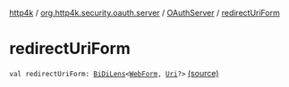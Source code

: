 [http4k](../../index.md) / [org.http4k.security.oauth.server](../index.md) / [OAuthServer](index.md) / [redirectUriForm](./redirect-uri-form.md)

# redirectUriForm

`val redirectUriForm: `[`BiDiLens`](../../org.http4k.lens/-bi-di-lens/index.md)`<`[`WebForm`](../../org.http4k.lens/-web-form/index.md)`, `[`Uri`](../../org.http4k.core/-uri/index.md)`?>` [(source)](https://github.com/http4k/http4k/blob/master/http4k-security-oauth/src/main/kotlin/org/http4k/security/oauth/server/OAuthServer.kt#L97)